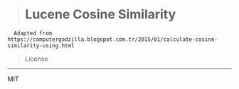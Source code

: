 > # Lucene Cosine Similarity

      Adapted from https://computergodzilla.blogspot.com.tr/2015/01/calculate-cosine-similarity-using.html

> License
----
MIT
